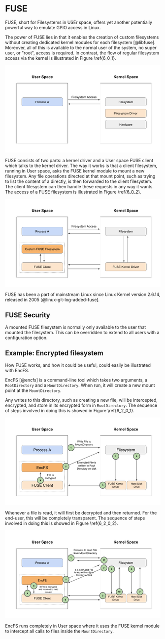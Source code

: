 # FUSE

FUSE, short for Filesystems in USEr space, offers yet another potentially powerful way to emulate GPIO access in Linux.

The power of FUSE lies in that it enables the creation of custom filesystems without creating dedicated kernel modules for each filesystem [@libfuse]. Moreover, all of this is available to the normal user of the system, no super user, or "root", access is required. In contrast, the flow of regular filesystem access via the kernel is illustrated in Figure \ref{6_0_1}.

![Regular filesystem access \label{6_0_1}](source/figures/6_0_1.png)

FUSE consists of two parts: a kernel driver and a User space FUSE client which talks to the kernel driver. The way it works is that a client filesystem, running in User space, asks the FUSE kernel module to mount a new filesystem. Any file operations directed at that mount point, such as trying to list the content of a directly, is then forwarded to the client filesystem. The client filesystem can then handle these requests in any way it wants. The access of a FUSE filesystem is illustrated in Figure \ref{6_0_2}.

![Accessing a FUSE filesystem \label{6_0_2}](source/figures/6_0_2.png)

FUSE has been a part of mainstream Linux since Linux Kernel version 2.6.14, released in 2005 [@linux-git-log-added-fuse].

## FUSE Security
A mounted FUSE filesystem is normally only available to the user that mounted the filesystem. This can be overridden to extend to all users with a configuration option.

## Example: Encrypted filesystem
How FUSE works, and how it could be useful, could easily be illustrated with EncFS.

EncFS [@encfs] is a command-line tool which takes two arguments, a `RootDirectory` and a `MountDirectory`. When run, it will create a new mount point at the `MountDirectory`. 

Any writes to this directory, such as creating a new file, will be intercepted, encrypted, and store in its encrypted form in `RootDirectory`. The sequence of steps involved in doing this is showed in Figure \ref{6_2_0_1}.

![EncFS encryption flow \label{6_2_0_1}](source/figures/6_2_0_1.png)

Whenever a file is read, it will first be decrypted and then returned. For the end-user, this will be completely transparent. The sequence of steps involved in doing this is showed in Figure \ref{6_2_0_2}.

![EncFS decryption flow \label{6_2_0_2}](source/figures/6_2_0_2.png)

EncFS runs completely in User space where it uses the FUSE kernel module to intercept all calls to files inside the `MountDirectory`.
